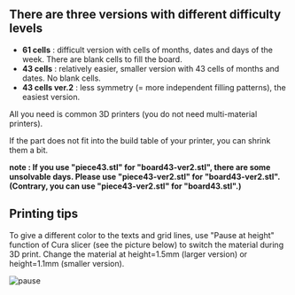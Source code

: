 ## There are three versions with different difficulty levels
* **61 cells** : difficult version with cells of months, dates and days of the week. There are blank cells to fill the board.
* **43 cells** : relatively easier, smaller version with 43 cells of months and dates. No blank cells.
* **43 cells ver.2** : less symmetry (= more independent filling patterns), the easiest version.

All you need is common 3D printers (you do not need multi-material printers).

If the part does not fit into the build table of your printer, you can shrink them a bit.

**note : If you use "piece43.stl" for "board43-ver2.stl", there are some unsolvable days. Please use "piece43-ver2.stl" for "board43-ver2.stl". (Contrary, you can use "piece43-ver2.stl" for "board43.stl".)**

## Printing tips

To give a different color to the texts and grid lines, use "Pause at height" function of Cura slicer (see the picture below) to switch the material during 3D print. Change the material at height=1.5mm (larger version) or height=1.1mm (smaller version).

![pause](https://user-images.githubusercontent.com/86639425/159216362-cc079222-9587-4be9-90ab-47b149a643da.jpg)

